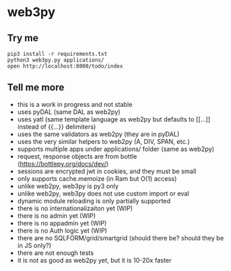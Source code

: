 # web3py

## Try me

```
pip3 install -r requirements.txt
python3 web3py.py applications/
open http://localhost:8000/todo/index
```

## Tell me more

- this is a work in progress and not stable
- uses pyDAL (same DAL as web2py)
- uses yatl (same template language as web2py but defaults to [[...]] instead of {{...}} delimiters)
- uses the same validators as web2py (they are in pyDAL)
- uses the very similar helpers to web2py (A, DIV, SPAN, etc.)
- supports multiple apps under applications/ folder (same as web2py)
- request, response objects are from bottle (https://bottlepy.org/docs/dev/)
- sessions are encrypted jwt in cookies, and they must be small
- only supports cache.memoize (in Ram but O(1) access)
- unlike web2py, web3py is py3 only
- unlike web2py, web3py does not use custom import or eval
- dynamic module reloading is only partially supported
- there is no internationalizaiton yet (WIP)
- there is no admin yet (WIP)
- there is no appadmin yet (WIP)
- there is no Auth logic yet (WIP)
- there are no SQLFORM/grid/smartgrid (should there be? should they be in JS only?)
- there are not enough tests
- it is not as good as web2py yet, but it is 10-20x faster